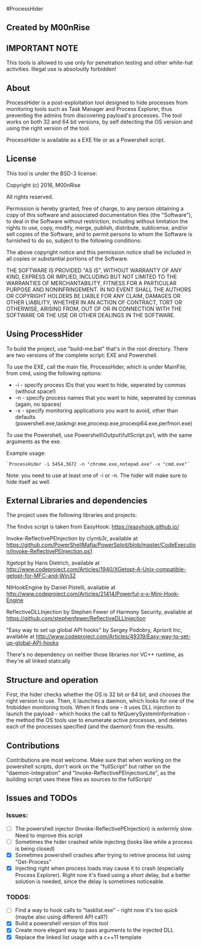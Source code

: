 ﻿#ProcessHider
## Created by M00nRise 

## IMPORTANT NOTE 
This tools is allowed to use only for penetration testing and other white-hat activities. Illegal use is absoloutly forbidden!

## About  
ProcessHider is a post-exploitation tool designed to hide processes from monitoring tools such as Task Manager and Process Explorer,
thus preventing the admins from discovering payload's processes. 
The tool works on both 32 and 64 bit versions, by self detecting the OS version and using the right version of the tool.

ProcessHider is available as a EXE file or as a Powershell script. 
## License 
This tool is under the BSD-3 license:

Copyright (c) 2016, M00nRise

All rights reserved.

Permission is hereby granted, free of charge, to any person obtaining a copy
of this software and associated documentation files (the "Software"), to deal
in the Software without restriction, including without limitation the rights
to use, copy, modify, merge, publish, distribute, sublicense, and/or sell
copies of the Software, and to permit persons to whom the Software is
furnished to do so, subject to the following conditions:


The above copyright notice and this permission notice shall be included in
all copies or substantial portions of the Software.

THE SOFTWARE IS PROVIDED "AS IS", WITHOUT WARRANTY OF ANY KIND, EXPRESS OR
IMPLIED, INCLUDING BUT NOT LIMITED TO THE WARRANTIES OF MERCHANTABILITY,
FITNESS FOR A PARTICULAR PURPOSE AND NONINFRINGEMENT.  IN NO EVENT SHALL THE
AUTHORS OR COPYRIGHT HOLDERS BE LIABLE FOR ANY CLAIM, DAMAGES OR OTHER
LIABILITY, WHETHER IN AN ACTION OF CONTRACT, TORT OR OTHERWISE, ARISING FROM,
OUT OF OR IN CONNECTION WITH THE SOFTWARE OR THE USE OR OTHER DEALINGS IN
THE SOFTWARE.

##  Using ProcessHider 
To build the project, use "build-me.bat" that's in the root directory.
There are two versions of the complete script: EXE and Powershell.

To use the EXE, call the main file, ProcessHider, which is under MainFile\, from cmd, using the following options:
- -i - specify process IDs that you want to hide, seperated by commas (without space!)
- -n - specify process names that you want to hide, seperated by commas (again, no spaces)
- -x - specify monitoring applications you want to avoid, other than defaults (powershell.exe,taskmgr.exe,procexp.exe,procexp64.exe,perfmon.exe)

To use the Powershell, use Powershell\Output\fullScript.ps1, with the same arguments as the exe.

Example usage:

	`ProcessHider -i 5454,3672 -n "chrome.exe,notepad.exe" -x "cmd.exe"`

Note: you need to use at least one of -i or -n. The hider will make sure to hide itself as well.

## External Libraries and dependencies

The project uses the following libraries and projects:

The findvs script is taken from EasyHook: https://easyhook.github.io/

Invoke-ReflectivePEInjection by clymb3r, available at https://github.com/PowerShellMafia/PowerSploit/blob/master/CodeExecution/Invoke-ReflectivePEInjection.ps1

Xgetopt by Hans Dietrich, available at http://www.codeproject.com/Articles/1940/XGetopt-A-Unix-compatible-getopt-for-MFC-and-Win32

NtHookEngine by Daniel Pistelli, available at http://www.codeproject.com/Articles/21414/Powerful-x-x-Mini-Hook-Engine

ReflectiveDLLInjection by Stephen Fewer of Harmony Security, available at https://github.com/stephenfewer/ReflectiveDLLInjection

"Easy way to set up global API hooks" by Sergey Podobry, Apriorit Inc, available at http://www.codeproject.com/Articles/49319/Easy-way-to-set-up-global-API-hooks

There's no dependency on neither those libraries nor VC++ runtime, as they're all linked statically
## Structure and operation 
First, the hider checks whether the OS is 32 bit or 64 bit, and chooses the right version to use.
Then, it launches a daemon, which looks for one of the frobidden monitoring tools. When it finds one - it uses DLL injection
to launch the payload - which hooks the call to NtQuerySystemInformation - the method the OS tools use to enumerate active processes,
and deletes each of the processes specified (and the daemon) from the results.

## Contributions
Contributions are most welcome.
Make sure that when working on the powershell scripts, don't work on the "fullScript" but rather on the "daemon-integration" and "Invoke-ReflectivePEInjectionLite",
as the building script uses these files as sources to the fullScript/

## Issues and TODOs
### Issues:
- [ ] The powershell injector (Invoke-ReflectivePEInjection) is extermly slow. Need to improve this script
- [ ] Sometimes the hider crashed while injecting (looks like while a process is being closed)
- [X] Sometimes powershell crashes after trying to retrive process list using "Get-Process"
- [X] Injecting right when process loads may cause it to crash (especially Process Explorer). Right now it's fixed using a short delay, but a better solution is needed, since the delay is sometimes noticeable.

### TODOS:
- [ ]	Find a way to hook calls to "tasklist.exe" - right now it's too quick (maybe also using different API call?)
- [X]	Build a powershell version of this tool
- [X]	Create more elegant way to pass arguments to the injected DLL
- [X] 	Replace the linked list usage with a c++11 template
